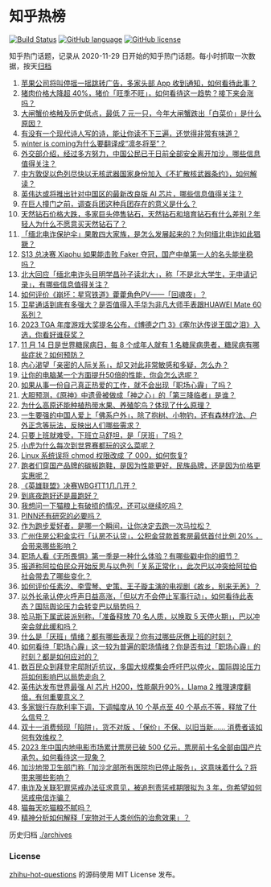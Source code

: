 # 知乎热榜
[![Build Status](https://github.com/ToWeLong/zhihu-hot-questions/workflows/CI/badge.svg)](https://github.com/ToWeLong/zhihu-hot-questions/actions)
[![GitHub language](https://img.shields.io/badge/language-golang-orange.svg)](https://golang.org/)
[![GitHub license](https://img.shields.io/github/license/ToWeLong/zhihu-hot-questions)](https://github.com/ToWeLong/zhihu-hot-questions/blob/main/LICENSE)

知乎热门话题，记录从 2020-11-29 日开始的知乎热门话题。每小时抓取一次数据，按天[归档](./archives)

<!-- BEGIN -->

1. [苹果公司将叫停摇一摇跳转广告，多家头部 App 收到通知，如何看待此事？](https://www.zhihu.com/question/630059744)
1. [猪肉价格大降超 40%，猪价「旺季不旺」，如何看待这一趋势？接下来会涨吗？](https://www.zhihu.com/question/630128768)
1. [大闸蟹价格触及历史低点，最低 7 元一只，今年大闸蟹跌出「白菜价」是什么原因？](https://www.zhihu.com/question/630132088)
1. [有没有一个现代诗人写的诗，能让你读不下三遍，还觉得非常有味道？](https://www.zhihu.com/question/612260341)
1. [winter is coming为什么要翻译成“凛冬将至”？](https://www.zhihu.com/question/328472224)
1. [外交部介绍，经过多方努力，中国公民已于日前全部安全离开加沙，哪些信息值得关注？](https://www.zhihu.com/question/630155097)
1. [中方敦促以色列尽快以无核武器国家身份加入《不扩散核武器条约》，如何解读？](https://www.zhihu.com/question/630122738)
1. [英伟达或将推出针对中国区的最新改良版 AI 芯片，哪些信息值得关注？](https://www.zhihu.com/question/629583840)
1. [在巨人撞门之前，调查兵团这种兵团存在的意义是什么？](https://www.zhihu.com/question/629649627)
1. [天然钻石价格大跌，多家巨头停售钻石，天然钻石和培育钻石有什么差别？年轻人为什么不愿意买天然钻石了？](https://www.zhihu.com/question/629998895)
1. [「缅北电诈保护伞」果敢四大家族，是怎么发展起来的？为何缅北电诈如此猖獗？](https://www.zhihu.com/question/630119407)
1. [S13 总决赛 Xiaohu 如果能击败 Faker 夺冠，国产中单第一人的名头能坐稳吗？](https://www.zhihu.com/question/629945821)
1. [北大回应「缅北电诈头目明学昌孙子读北大」，称「不是北大学生，无申请记录」，有哪些信息值得关注？](https://www.zhihu.com/question/630002968)
1. [如何评价《崩坏：星穹铁道》藿藿角色PV——「回魂夜」？](https://www.zhihu.com/question/630141606)
1. [卫星通话到底有多强大？是否值得入手华为非凡大师手表跟HUAWEI Mate 60系列？](https://www.zhihu.com/question/630154435)
1. [2023 TGA 年度游戏大奖提名公布，《博德之门 3》《塞尔达传说王国之泪》入选，你看好谁获奖？](https://www.zhihu.com/question/630133781)
1. [11 月 14 日是世界糖尿病日，每 8 个成年人就有 1 名糖尿病患者，糖尿病有哪些症状？如何预防？](https://www.zhihu.com/question/630139216)
1. [内心渴望「亲密的人际关系」，却又对此非常敏感和多疑，怎么办？](https://www.zhihu.com/question/629401161)
1. [让你的电脑某一个方面提升50倍的性能，你会怎么选呢？](https://www.zhihu.com/question/628961005)
1. [如果从事一份自己真正热爱的工作，就不会出现「职场心霾」了吗？](https://www.zhihu.com/question/630020773)
1. [大胆预测，《原神》中遗骨被做成「神之心」的「第三降临者」是谁？](https://www.zhihu.com/question/630023788)
1. [为什么高原还能种植热带水果、养殖鸵鸟？体现了什么原理？](https://www.zhihu.com/question/630150385)
1. [一生要强的中国人爱上「佛系户外」，除了抱树、小物钓，还有森林疗法、户外正念等玩法，反映出人们哪些需求？](https://www.zhihu.com/question/630149768)
1. [只要上班就难受，下班立马舒坦，是「厌班」了吗？](https://www.zhihu.com/question/630020729)
1. [小虎为什么每次到世界赛都玩的这么菜呢？](https://www.zhihu.com/question/627298462)
1. [Linux 系统误将 chmod 权限改成 了 000，如何恢复?](https://www.zhihu.com/question/590661860)
1. [跑者们穿国产品牌的碳板跑鞋，是因为性能更好，民族品牌，还是因为价格更实惠呢？](https://www.zhihu.com/question/628630979)
1. [《英雄联盟》决赛WBG打T1几几开？](https://www.zhihu.com/question/629944609)
1. [到底夜跑好还是晨跑好？](https://www.zhihu.com/question/625186867)
1. [我想问一下猫粮上有破损的情况，还可以继续吃吗？](https://www.zhihu.com/question/627386261)
1. [PINN还有研究的必要吗？](https://www.zhihu.com/question/526459912)
1. [作为跑步爱好者，是哪一个瞬间，让你决定去跑一次马拉松？](https://www.zhihu.com/question/627414074)
1. [广州住房公积金实行「认房不认贷」，公积金贷款首套房最低首付比例 20% ，会带来哪些影响？](https://www.zhihu.com/question/630162865)
1. [职场人看《无所畏惧》第一季是一种什么体验？有哪些戳中你的细节？](https://www.zhihu.com/question/628953854)
1. [报道称阿拉伯民众开始反思与以色列「关系正常化」，此次巴以冲突给阿拉伯社会带去了哪些变化？](https://www.zhihu.com/question/630027592)
1. [如何评价任素汐、李雪琴、史策、王子璇主演的电视剧《故乡，别来无恙》？](https://www.zhihu.com/question/629019160)
1. [以外长承认停火呼声日益高涨，「但以方不会停止军事行动」，如何看待此表态？国际舆论压力会转变巴以局势吗？](https://www.zhihu.com/question/630134949)
1. [哈马斯下属武装派别称，「准备释放 70 名人质，以换取 5 天停火期」，巴以冲突会就此缓和吗？](https://www.zhihu.com/question/630124459)
1. [什么是「厌班」情绪？都有哪些表现？你有过哪些厌倦上班的时刻？](https://www.zhihu.com/question/630020828)
1. [如何看待「职场心霾」这一较为普遍的职场情绪？你是否有过「职场心霾」的时刻？都是如何应对的？](https://www.zhihu.com/question/630020733)
1. [数百民众到拜登宅邸附近抗议，多国大规模集会呼吁巴以停火，国际舆论压力将如何影响巴以局势走向？](https://www.zhihu.com/question/629993688)
1. [英伟达发布世界最强 AI 芯片 H200，性能飙升90%，Llama 2 推理速度翻倍，有何重要意义？](https://www.zhihu.com/question/630122421)
1. [多家银行存款利率下调，下调幅度从 10 个基点至 40 个基点不等，释放了什么信号？](https://www.zhihu.com/question/630041299)
1. [双十一消费频现「陷阱」，货不对版 、「保价」不保、以旧当新…… 消费者该如何有效维权？](https://www.zhihu.com/question/630002914)
1. [2023 年中国内地电影市场累计票房已破 500 亿元，票房前十名全部由国产片承包，如何看待这一现象？](https://www.zhihu.com/question/630010941)
1. [加沙地带卫生部门称「加沙北部所有医院均已停止服务」，这意味着什么？将带来哪些影响？](https://www.zhihu.com/question/630030338)
1. [电诈及关联犯罪惩戒办法征求意见，被追刑责惩戒期限拟为 3 年，你希望如何惩戒电信诈骗？](https://www.zhihu.com/question/630021986)
1. [猫每天吃猫粮不腻吗？](https://www.zhihu.com/question/626327823)
1. [精神分析如何解释「宠物对于人类创伤的治愈效果」？](https://www.zhihu.com/question/626124470)

<!-- END -->

历史归档 [./archives](./archives)


### License
[zhihu-hot-questions](https://github.com/towelong/zhihu-hot-questions) 的源码使用 MIT License 发布。